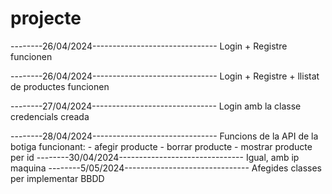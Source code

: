 # projecte #

--------26/04/2024-------------------------------
Login + Registre funcionen

--------26/04/2024-------------------------------
Login + Registre + llistat de productes funcionen

--------27/04/2024-------------------------------
Login amb la classe credencials creada

--------28/04/2024-------------------------------
Funcions de la API de la botiga funcionant:
	- afegir producte
	- borrar producte
	- mostrar producte per id
--------30/04/2024-------------------------------
Igual, amb ip maquina
--------5/05/2024-------------------------------
Afegides classes per implementar BBDD
